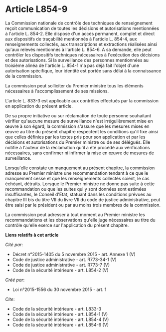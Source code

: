 # Article L854-9

La Commission nationale de contrôle des techniques de renseignement reçoit communication de toutes les décisions et
autorisations mentionnées à l'article L. 854-2. Elle dispose d'un accès permanent, complet et direct aux dispositifs de
traçabilité mentionnés à l'article L. 854-4, aux renseignements collectés, aux transcriptions et extractions réalisées ainsi
qu'aux relevés mentionnés à l'article L. 854-6. A sa demande, elle peut contrôler les dispositifs techniques nécessaires à
l'exécution des décisions et des autorisations. Si la surveillance des personnes mentionnées au troisième alinéa de l'article
L. 854-1 n'a pas déjà fait l'objet d'une autorisation spécifique, leur identité est portée sans délai à la connaissance de la
commission. 

La commission peut solliciter du Premier ministre tous les éléments nécessaires à l'accomplissement de ses missions. 

L'article L. 833-3 est applicable aux contrôles effectués par la commission en application du présent article. 

De sa propre initiative ou sur réclamation de toute personne souhaitant vérifier qu'aucune mesure de surveillance n'est
irrégulièrement mise en œuvre à son égard, la commission s'assure que les mesures mises en œuvre au titre du présent chapitre
respectent les conditions qu'il fixe ainsi que celles définies par les textes pris pour son application et par les décisions
et autorisations du Premier ministre ou de ses délégués. Elle notifie à l'auteur de la réclamation qu'il a été procédé aux
vérifications nécessaires, sans confirmer ni infirmer la mise en œuvre de mesures de surveillance. 

Lorsqu'elle constate un manquement au présent chapitre, la commission adresse au Premier ministre une recommandation tendant
à ce que le manquement cesse et que les renseignements collectés soient, le cas échéant, détruits. Lorsque le Premier
ministre ne donne pas suite à cette recommandation ou que les suites qui y sont données sont estimées insuffisantes, le
Conseil d'Etat, statuant dans les conditions prévues au chapitre III bis du titre VII du livre VII du code de justice
administrative, peut être saisi par le président ou par au moins trois membres de la commission. 

La commission peut adresser à tout moment au Premier ministre les recommandations et les observations qu'elle juge
nécessaires au titre du contrôle qu'elle exerce sur l'application du présent chapitre.

**Liens relatifs à cet article**

_Cité par_:

  - Décret n°2015-1405 du 5 novembre 2015 - art. Annexe 1 (V)
  - Code de justice administrative - art. R773-34-1 (V)
  - Code de justice administrative - art. R773-7 (V)
  - Code de la sécurité intérieure - art. L854-2 (V)

_Créé par_:

  - Loi n°2015-1556 du 30 novembre 2015 - art. 1

_Cite_:

  - Code de la sécurité intérieure - art. L833-3
  - Code de la sécurité intérieure - art. L854-1 (V)
  - Code de la sécurité intérieure - art. L854-4 (V)
  - Code de la sécurité intérieure - art. L854-6 (V)
